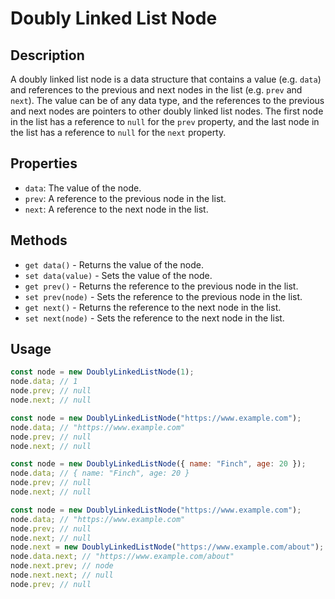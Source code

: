# Doubly Linked List Node

## Description

A doubly linked list node is a data structure that contains a value (e.g. `data`) and references to the previous and next nodes in the list (e.g. `prev` and `next`). The value can be of any data type, and the references to the previous and next nodes are pointers to other doubly linked list nodes. The first node in the list has a reference to `null` for the `prev` property, and the last node in the list has a reference to `null` for the `next` property.

## Properties

- `data`: The value of the node.
- `prev`: A reference to the previous node in the list.
- `next`: A reference to the next node in the list.

## Methods

- `get data()` - Returns the value of the node.
- `set data(value)` - Sets the value of the node.
- `get prev()` - Returns the reference to the previous node in the list.
- `set prev(node)` - Sets the reference to the previous node in the list.
- `get next()` - Returns the reference to the next node in the list.
- `set next(node)` - Sets the reference to the next node in the list.

## Usage

```javascript
const node = new DoublyLinkedListNode(1);
node.data; // 1
node.prev; // null
node.next; // null
```

```javascript
const node = new DoublyLinkedListNode("https://www.example.com");
node.data; // "https://www.example.com"
node.prev; // null
node.next; // null
```

```javascript
const node = new DoublyLinkedListNode({ name: "Finch", age: 20 });
node.data; // { name: "Finch", age: 20 }
node.prev; // null
node.next; // null
```

```javascript
const node = new DoublyLinkedListNode("https://www.example.com");
node.data; // "https://www.example.com"
node.prev; // null
node.next; // null
node.next = new DoublyLinkedListNode("https://www.example.com/about");
node.data.next; // "https://www.example.com/about"
node.next.prev; // node
node.next.next; // null
node.prev; // null
```
